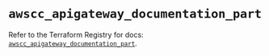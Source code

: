 # `awscc_apigateway_documentation_part`

Refer to the Terraform Registry for docs: [`awscc_apigateway_documentation_part`](https://registry.terraform.io/providers/hashicorp/awscc/0.70.0/docs/resources/apigateway_documentation_part).
